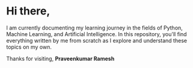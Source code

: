 # Hi there,

I am currently documenting my learning journey in the fields of Python, Machine Learning, and Artificial Intelligence. In this repository, you'll find everything written by me from scratch as I explore and understand these topics on my own.

Thanks for visiting,
**Praveenkumar Ramesh**
